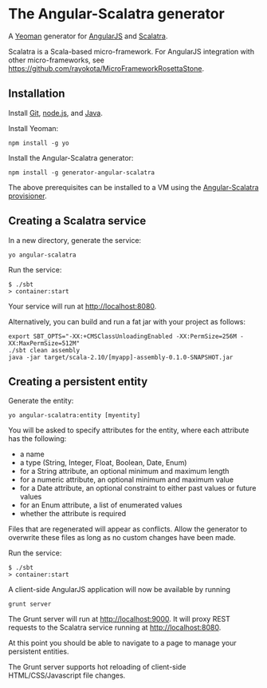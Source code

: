 # The Angular-Scalatra generator 

A [Yeoman](http://yeoman.io) generator for [AngularJS](http://angularjs.org) and [Scalatra](http://scalatra.org/).

Scalatra is a Scala-based micro-framework.  For AngularJS integration with other micro-frameworks, see https://github.com/rayokota/MicroFrameworkRosettaStone.

## Installation

Install [Git](http://git-scm.com), [node.js](http://nodejs.org), and [Java](https://www.java.com).

Install Yeoman:

    npm install -g yo

Install the Angular-Scalatra generator:

    npm install -g generator-angular-scalatra

The above prerequisites can be installed to a VM using the [Angular-Scalatra provisioner](https://github.com/rayokota/provision-angular-scalatra).

## Creating a Scalatra service

In a new directory, generate the service:

    yo angular-scalatra

Run the service:

    $ ./sbt
    > container:start

Your service will run at [http://localhost:8080](http://localhost:8080).

Alternatively, you can build and run a fat jar with your project as follows:

	export SBT_OPTS="-XX:+CMSClassUnloadingEnabled -XX:PermSize=256M -XX:MaxPermSize=512M"
	./sbt clean assembly
	java -jar target/scala-2.10/[myapp]-assembly-0.1.0-SNAPSHOT.jar


## Creating a persistent entity

Generate the entity:

    yo angular-scalatra:entity [myentity]

You will be asked to specify attributes for the entity, where each attribute has the following:

- a name
- a type (String, Integer, Float, Boolean, Date, Enum)
- for a String attribute, an optional minimum and maximum length
- for a numeric attribute, an optional minimum and maximum value
- for a Date attribute, an optional constraint to either past values or future values
- for an Enum attribute, a list of enumerated values
- whether the attribute is required

Files that are regenerated will appear as conflicts.  Allow the generator to overwrite these files as long as no custom changes have been made.

Run the service:

    $ ./sbt
    > container:start
    
A client-side AngularJS application will now be available by running

	grunt server
	
The Grunt server will run at [http://localhost:9000](http://localhost:9000).  It will proxy REST requests to the Scalatra service running at [http://localhost:8080](http://localhost:8080).

At this point you should be able to navigate to a page to manage your persistent entities.  

The Grunt server supports hot reloading of client-side HTML/CSS/Javascript file changes.

